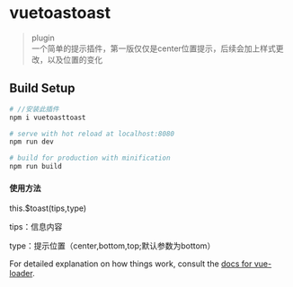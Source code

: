 # vuetoastoast

> plugin  
一个简单的提示插件，第一版仅仅是center位置提示，后续会加上样式更改，以及位置的变化

## Build Setup

``` bash
# //安装此插件
npm i vuetoasttoast

# serve with hot reload at localhost:8080
npm run dev

# build for production with minification
npm run build
```
#### 使用方法  

this.$toast(tips,type)  

tips：信息内容  

type：提示位置（center,bottom,top;默认参数为bottom）

For detailed explanation on how things work, consult the [docs for vue-loader](http://vuejs.github.io/vue-loader).
